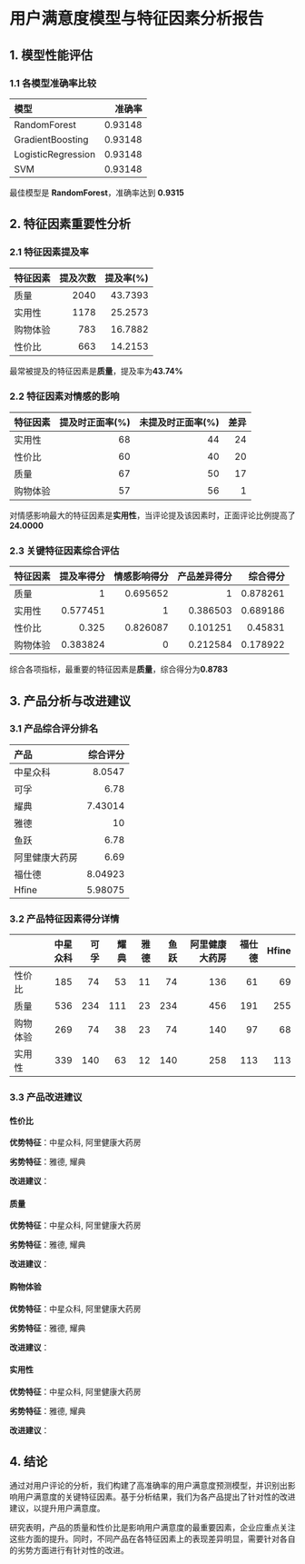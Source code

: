 # 用户满意度模型与特征因素分析报告

## 1. 模型性能评估

### 1.1 各模型准确率比较

| 模型               |   准确率 |
|:-------------------|---------:|
| RandomForest       |  0.93148 |
| GradientBoosting   |  0.93148 |
| LogisticRegression |  0.93148 |
| SVM                |  0.93148 |

最佳模型是 **RandomForest**，准确率达到 **0.9315**

## 2. 特征因素重要性分析

### 2.1 特征因素提及率

| 特征因素   |   提及次数 |   提及率(%) |
|:-----------|-----------:|------------:|
| 质量       |       2040 |     43.7393 |
| 实用性     |       1178 |     25.2573 |
| 购物体验   |        783 |     16.7882 |
| 性价比     |        663 |     14.2153 |

最常被提及的特征因素是**质量**，提及率为**43.74%**

### 2.2 特征因素对情感的影响

| 特征因素   |   提及时正面率(%) |   未提及时正面率(%) |   差异 |
|:-----------|------------------:|--------------------:|-------:|
| 实用性     |                68 |                  44 |     24 |
| 性价比     |                60 |                  40 |     20 |
| 质量       |                67 |                  50 |     17 |
| 购物体验   |                57 |                  56 |      1 |

对情感影响最大的特征因素是**实用性**，当评论提及该因素时，正面评论比例提高了**24.0000**

### 2.3 关键特征因素综合评估

| 特征因素   |   提及率得分 |   情感影响得分 |   产品差异得分 |   综合得分 |
|:-----------|-------------:|---------------:|---------------:|-----------:|
| 质量       |     1        |       0.695652 |       1        |   0.878261 |
| 实用性     |     0.577451 |       1        |       0.386503 |   0.689186 |
| 性价比     |     0.325    |       0.826087 |       0.101251 |   0.45831  |
| 购物体验   |     0.383824 |       0        |       0.212584 |   0.178922 |

综合各项指标，最重要的特征因素是**质量**，综合得分为**0.8783**

## 3. 产品分析与改进建议

### 3.1 产品综合评分排名

| 产品           |   综合评分 |
|:---------------|-----------:|
| 中星众科       |    8.0547  |
| 可孚           |    6.78    |
| 耀典           |    7.43014 |
| 雅德           |   10       |
| 鱼跃           |    6.78    |
| 阿里健康大药房 |    6.69    |
| 福仕德         |    8.04923 |
| Hfine          |    5.98075 |

### 3.2 产品特征因素得分详情

|          |   中星众科 |   可孚 |   耀典 |   雅德 |   鱼跃 |   阿里健康大药房 |   福仕德 |   Hfine |
|:---------|-----------:|-------:|-------:|-------:|-------:|-----------------:|---------:|--------:|
| 性价比   |        185 |     74 |     53 |     11 |     74 |              136 |       61 |      69 |
| 质量     |        536 |    234 |    111 |     23 |    234 |              456 |      191 |     255 |
| 购物体验 |        269 |     74 |     38 |     23 |     74 |              140 |       97 |      68 |
| 实用性   |        339 |    140 |     63 |     12 |    140 |              258 |      113 |     113 |

### 3.3 产品改进建议

#### 性价比

**优势特征**：中星众科, 阿里健康大药房

**劣势特征**：雅德, 耀典

**改进建议**：


#### 质量

**优势特征**：中星众科, 阿里健康大药房

**劣势特征**：雅德, 耀典

**改进建议**：


#### 购物体验

**优势特征**：中星众科, 阿里健康大药房

**劣势特征**：雅德, 耀典

**改进建议**：


#### 实用性

**优势特征**：中星众科, 阿里健康大药房

**劣势特征**：雅德, 耀典

**改进建议**：


## 4. 结论

通过对用户评论的分析，我们构建了高准确率的用户满意度预测模型，并识别出影响用户满意度的关键特征因素。基于分析结果，我们为各产品提出了针对性的改进建议，以提升用户满意度。

研究表明，产品的质量和性价比是影响用户满意度的最重要因素，企业应重点关注这些方面的提升。同时，不同产品在各特征因素上的表现差异明显，需要针对各自的劣势方面进行有针对性的改进。

